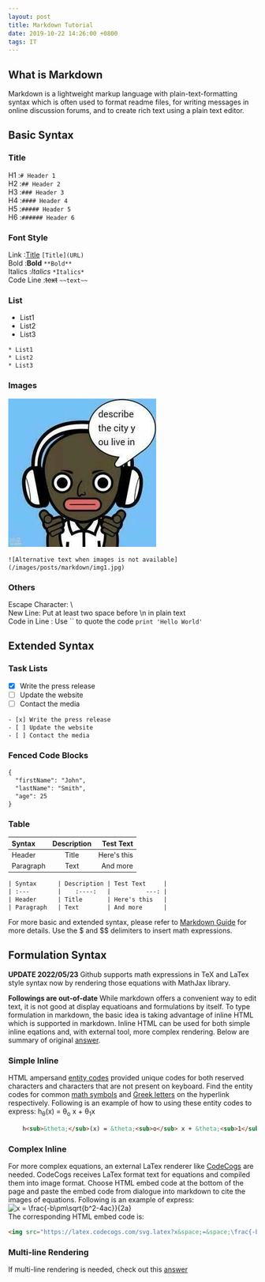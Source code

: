 ```yaml
---
layout: post
title: Markdown Tutorial
date: 2019-10-22 14:26:00 +0800
tags: IT    
---
```


## What is Markdown
Markdown is a lightweight markup language with plain-text-formatting syntax which is often used to format readme files, for writing messages in online discussion forums, and to create rich text using a plain text editor.

## Basic Syntax
### Title  
H1 :`# Header 1`  
H2 :`## Header 2`  
H3 :`### Header 3`  
H4 :`#### Header 4`  
H5 :`##### Header 5`  
H6 :`###### Header 6`  
### Font Style  
Link :[Title](URL) `[Title](URL)`  
Bold :**Bold** `**Bold**`  
Italics :*Italics* `*Italics*`  
Code Line :~~text~~ `~~text~~`  
### List  
* List1
* List2
* List3

```
* List1
* List2
* List3
```
### Images
![Alternative text when images is not available](/images/posts/markdown/img1.jpg)
```
![Alternative text when images is not available](/images/posts/markdown/img1.jpg)
```
### Others  
Escape Character: \  
New Line: Put at least two space before \n in plain text  
Code in Line : Use \`\` to quote the code `print 'Hello World'`

## Extended Syntax  
### Task Lists
- [x] Write the press release
- [ ] Update the website
- [ ] Contact the media

```
- [x] Write the press release
- [ ] Update the website
- [ ] Contact the media
```
### Fenced Code Blocks  
```
{
  "firstName": "John",
  "lastName": "Smith",
  "age": 25
}
```
### Table  

| Syntax      | Description | Test Text     |
| :---        |    :----:   |          ---: |
| Header      | Title       | Here's this   |
| Paragraph   | Text        | And more      |

```
| Syntax      | Description | Test Text     |
| :---        |    :----:   |          ---: |
| Header      | Title       | Here's this   |
| Paragraph   | Text        | And more      |
```

For more basic and extended syntax, please refer to [Markdown Guide](https://www.markdownguide.org/) for more details. Use the $ and $$ delimiters to insert math expressions.

## Formulation Syntax
**UPDATE 2022/05/23**
Github supports math expressions in TeX and LaTex style syntax now by rendering those equations with MathJax library.

**Followings are out-of-date**
While markdown offers a convenient way to edit text, it is not good at display equatioans and formulations by itself.
To type formulation in markdown, the basic idea is taking advantage of inline HTML which is supported in markdown.
Inline HTML can be used for both simple inline eqations and, with external tool, more complex rendering.
Below are summary of original [answer](https://stackoverflow.com/questions/11256433/how-to-show-math-equations-in-general-githubs-markdownnot-githubs-blog).

### Simple Inline
HTML ampersand [entity codes](https://www.w3schools.com/html/html_entities.asp) provided unique codes for both reserved characters and characters that are not present on keyboard.
Find the entity codes for common [math symbols](https://sites.psu.edu/symbolcodes/codehtml/#math) and [Greek letters](https://www.keynotesupport.com/internet/special-characters-greek-letters-symbols.shtml) on the hyperlink respectively.
Following is an example of how to using these entity codes to express: h<sub>&theta;</sub>(x) = &theta;<sub>o</sub> x + &theta;<sub>1</sub>x

```html
    h<sub>&theta;</sub>(x) = &theta;<sub>o</sub> x + &theta;<sub>1</sub>x
```


### Complex Inline
For more complex equations, an external LaTex renderer like [CodeCogs](https://www.codecogs.com/latex/eqneditor.php) are needed.
CodeCogs receives LaTex format text for equations and compiled them into image format.
Choose HTML embed code at the bottom of the page and paste the embed code from dialogue into markdown to cite the images of equations.
Following is an example of express:  
<img src="https://latex.codecogs.com/svg.latex?x&space;=&space;\frac{-b\pm\sqrt{b^2-4ac}}{2a}" title="x = \frac{-b\pm\sqrt{b^2-4ac}}{2a}" />  
The corresponding HTML embed code is:

```html
<img src="https://latex.codecogs.com/svg.latex?x&space;=&space;\frac{-b\pm\sqrt{b^2-4ac}}{2a}" title="x = \frac{-b\pm\sqrt{b^2-4ac}}{2a}" />
```


### Multi-line Rendering
If multi-line rendering is needed, check out this [answer](https://stackoverflow.com/questions/35498525/latex-rendering-in-readme-md-on-github/41341966#41341966)
